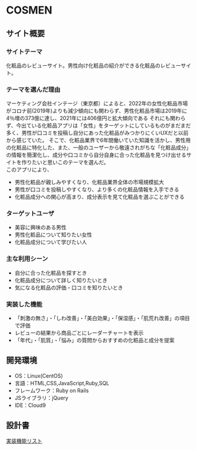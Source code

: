 # COSMEN

## サイト概要
### サイトテーマ
化粧品のレビューサイト。男性向け化粧品の紹介ができる化粧品のレビューサイト。

### テーマを選んだ理由
マーケティング会社インテージ（東京都）によると、2022年の女性化粧品市場がコロナ前(2019年)よりも減少傾向にも関わらず、男性化粧品市場は2019年に4％増の373億に達し、2021年には406億円と拡大傾向である
それにも関わらず、今出ている化粧品アプリは「女性」をターゲットにしているものがまだまだ多く、男性が口コミを投稿し自分にあった化粧品がみつかりにくいUXだと以前から感じていた。
そこで、化粧品業界で6年間働いていた知識を活かし、男性用の化粧品に特化した、また、一般のユーザーから敬遠されがちな「化粧品成分」の情報を簡潔化し、成分や口コミから自分自身に合った化粧品を見つけ出せるサイトを作りたいと思いこのテーマを選んだ。<br>このアプリにより、
-	男性化粧品が親しみやすくなり、化粧品業界全体の市場規模拡大
-	男性が口コミを投稿しやすくなり、より多くの化粧品情報を入手できる
-	化粧品成分への関心が高まり、成分表示を見て化粧品を選ぶことができる

### ターゲットユーザ
- 美容に興味のある男性
- 男性化粧品について知りたい女性
- 化粧品成分について学びたい人

### 主な利用シーン
- 自分に合った化粧品を探すとき
- 化粧品成分について詳しく知りたいとき
- 気になる化粧品の評価・口コミを知りたいとき

### 実装した機能
- 「刺激の無さ」・「しわ改善」・「美白効果」・「保湿感」・「肌荒れ改善」の項目で評価
- レビューの結果から商品ごとにレーダーチャートを表示
- 「年代」・「肌質」・「悩み」の質問からおすすめの化粧品と成分を提案

## 開発環境
- OS：Linux(CentOS)
- 言語：HTML,CSS,JavaScript,Ruby,SQL
- フレームワーク：Ruby on Rails
- JSライブラリ：jQuery
- IDE：Cloud9

## 設計書
[実装機能リスト](https://docs.google.com/spreadsheets/d/1ltnxvkSTtW5Sbj8IvV96b66USB0-ngYsEcGxHh3yXsA/edit?usp=sharing)
